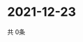 # 2021-12-23
  共 0条

  <!-- BEGIN -->
  <!-- 最后更新时间Thu Dec 23 2021 00:20:08 GMT+0000 (Coordinated Universal Time) -->
  
  <!-- END -->
  
  